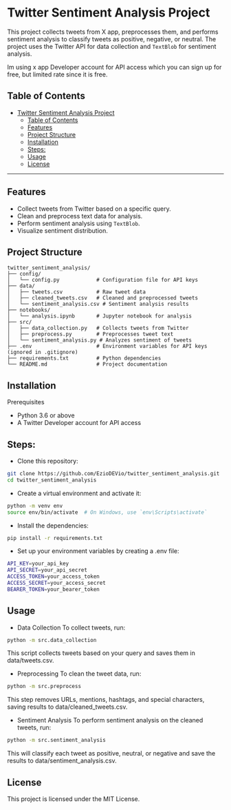 # Twitter Sentiment Analysis Project

This project collects tweets from X app, preprocesses them, and performs sentiment analysis to classify tweets as positive, negative, or neutral. The project uses the Twitter API for data collection and `TextBlob` for sentiment analysis.

Im using x app Developer account for API access which you can sign up for free, but limited rate since it is free.

## Table of Contents
- [Twitter Sentiment Analysis Project](#twitter-sentiment-analysis-project)
  - [Table of Contents](#table-of-contents)
  - [Features](#features)
  - [Project Structure](#project-structure)
  - [Installation](#installation)
  - [Steps:](#steps)
  - [Usage](#usage)
  - [License](#license)

---

## Features
- Collect tweets from Twitter based on a specific query.
- Clean and preprocess text data for analysis.
- Perform sentiment analysis using `TextBlob`.
- Visualize sentiment distribution.

## Project Structure
```plaintext
twitter_sentiment_analysis/
├── config/
│   └── config.py            # Configuration file for API keys
├── data/
│   ├── tweets.csv           # Raw tweet data
│   ├── cleaned_tweets.csv   # Cleaned and preprocessed tweets
│   └── sentiment_analysis.csv # Sentiment analysis results
├── notebooks/
│   └── analysis.ipynb       # Jupyter notebook for analysis
├── src/
│   ├── data_collection.py   # Collects tweets from Twitter
│   ├── preprocess.py        # Preprocesses tweet text
│   └── sentiment_analysis.py # Analyzes sentiment of tweets
├── .env                     # Environment variables for API keys (ignored in .gitignore)
├── requirements.txt         # Python dependencies
└── README.md                # Project documentation
```
## Installation
Prerequisites
* Python 3.6 or above
* A Twitter Developer account for API access
## Steps:

* Clone this repository:

```bash
git clone https://github.com/EzioDEVio/twitter_sentiment_analysis.git
cd twitter_sentiment_analysis
```

* Create a virtual environment and activate it:

```bash
python -m venv env
source env/bin/activate  # On Windows, use `env\Scripts\activate`
```

* Install the dependencies:
```bash
pip install -r requirements.txt
```

* Set up your environment variables by creating a .env file:
```bash
API_KEY=your_api_key
API_SECRET=your_api_secret
ACCESS_TOKEN=your_access_token
ACCESS_SECRET=your_access_secret
BEARER_TOKEN=your_bearer_token
```

## Usage

* Data Collection
To collect tweets, run:
```bash
python -m src.data_collection
```
This script collects tweets based on your query and saves them in data/tweets.csv.

* Preprocessing
To clean the tweet data, run:

```bash
python -m src.preprocess
```

This step removes URLs, mentions, hashtags, and special characters, saving results to data/cleaned_tweets.csv.

* Sentiment Analysis
To perform sentiment analysis on the cleaned tweets, run:

```bash
python -m src.sentiment_analysis
```
This will classify each tweet as positive, neutral, or negative and save the results to data/sentiment_analysis.csv.

## License
This project is licensed under the MIT License.


